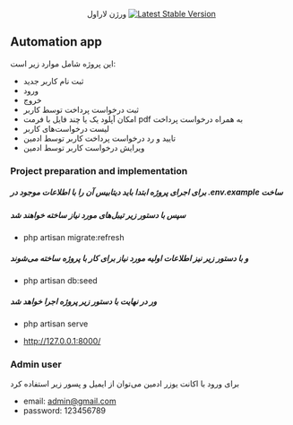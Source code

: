 <p align="center">
ورژن لاراول
<a href="https://packagist.org/packages/laravel/framework"><img src="https://img.shields.io/packagist/v/laravel/framework" alt="Latest Stable Version"></a>
</p>

## Automation app

این پروژه شامل موارد زیر است:
- ثبت نام کاربر جدید
- ورود
- خروج
- ثبت درخواست پرداخت توسط کاربر
- امکان آپلود یک یا چند فایل با فرمت pdf به همراه درخواست پرداخت
- لیست درخواست‌های کاربر
- تایید و رد درخواست پرداخت کاربر توسط ادمین
- ویرایش درخواست کاربر توسط ادمین

### Project preparation and implementation
##### برای اجرای پروژه ابتدا باید دیتابیس آن را با اطلاعات موجود در .env.example ساخت
##### سپس با دستور زیر تیبل‌های مورد نیاز ساخته خواهند شد
- php artisan migrate:refresh
##### و با دستور زیر نیز اطلاعات اولیه مورد نیاز برای کار با پروژه ساخته می‌شوند
- php artisan db:seed
##### ور در نهایت با دستور زیر پروژه اجرا خواهد شد
- php artisan serve

- http://127.0.0.1:8000/

### Admin user
برای ورود با اکانت یوزر ادمین می‌توان از ایمیل و پسور زیر استفاده کرد
- email: admin@gmail.com
- password: 123456789
